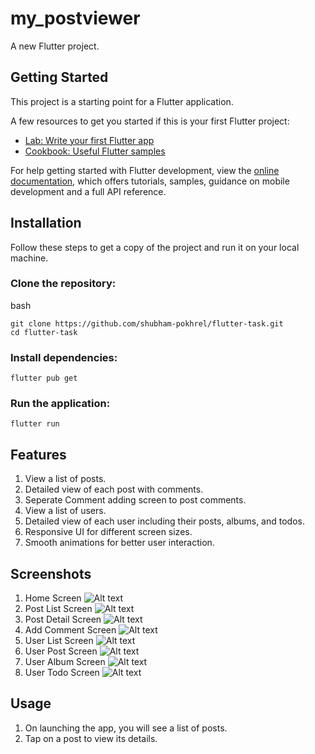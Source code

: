 # my_postviewer

A new Flutter project.

## Getting Started

This project is a starting point for a Flutter application.

A few resources to get you started if this is your first Flutter project:

- [Lab: Write your first Flutter app](https://docs.flutter.dev/get-started/codelab)
- [Cookbook: Useful Flutter samples](https://docs.flutter.dev/cookbook)

For help getting started with Flutter development, view the
[online documentation](https://docs.flutter.dev/), which offers tutorials,
samples, guidance on mobile development and a full API reference.

## Installation

Follow these steps to get a copy of the project and run it on your local machine.

### Clone the repository:

bash
~~~
git clone https://github.com/shubham-pokhrel/flutter-task.git
cd flutter-task
~~~

### Install dependencies:

~~~
flutter pub get
~~~

### Run the application:

~~~
flutter run
~~~

## Features
1. View a list of posts.
2. Detailed view of each post with comments.
3. Seperate Comment adding screen to post comments.
4. View a list of users.
5. Detailed view of each user including their posts, albums, and todos.
6. Responsive UI for different screen sizes.
7. Smooth animations for better user interaction.


## Screenshots

1. Home Screen
   ![Alt text](https://github.com/shubham-pokhrel/flutter-task/blob/main/app_ss/home_screen.png "Home Screen")
2. Post List Screen
   ![Alt text](https://github.com/shubham-pokhrel/flutter-task/blob/main/app_ss/post_list.png "Post List Screen")
3. Post Detail Screen
   ![Alt text](https://github.com/shubham-pokhrel/flutter-task/blob/main/app_ss/post_details.png "Post Detail Screen")
4. Add Comment Screen
   ![Alt text](https://github.com/shubham-pokhrel/flutter-task/blob/main/app_ss/add_comment.png "Add Comment Screen")
5. User List Screen
   ![Alt text](https://github.com/shubham-pokhrel/flutter-task/blob/main/app_ss/user_list.png "User List Screen")
6. User Post Screen
   ![Alt text](https://github.com/shubham-pokhrel/flutter-task/blob/main/app_ss/user_posts.png "User Post Screen")
7. User Album Screen
   ![Alt text](https://github.com/shubham-pokhrel/flutter-task/blob/main/app_ss/user_albums.png "User Album Screen")
8. User Todo Screen
   ![Alt text](https://github.com/shubham-pokhrel/flutter-task/blob/main/app_ss/user_todo.png "User Todo Screen")

## Usage

1. On launching the app, you will see a list of posts.
2. Tap on a post to view its details.
